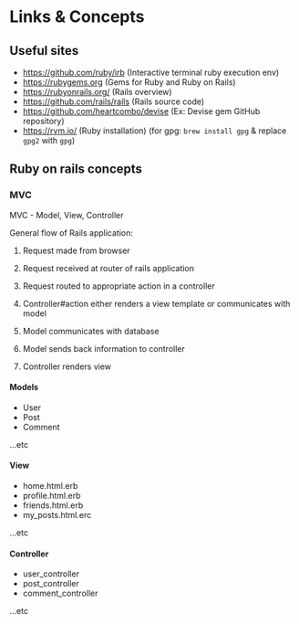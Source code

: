 # Links & Concepts

## Useful sites

* https://github.com/ruby/irb (Interactive terminal ruby execution env)
* https://rubygems.org (Gems for Ruby and Ruby on Rails)
* https://rubyonrails.org/ (Rails overview)
* https://github.com/rails/rails (Rails source code)
* https://github.com/heartcombo/devise (Ex: Devise gem GitHub repository)
* https://rvm.io/ (Ruby installation) (for gpg: `brew install gpg` & replace `gpg2` with `gpg`)

## Ruby on rails concepts

### MVC

MVC - Model, View, Controller

General flow of Rails application:

1. Request made from browser

2. Request received at router of rails application

3. Request routed to appropriate action in a controller

4. Controller#action either renders a view template or communicates with model

5. Model communicates with database

6. Model sends back information to controller

7. Controller renders view

#### Models

* User
* Post
* Comment

...etc

#### View

* home.html.erb
* profile.html.erb
* friends.html.erb
* my_posts.html.erc

...etc

#### Controller

* user_controller
* post_controller
* comment_controller

...etc



